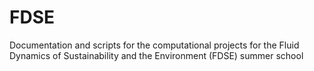 # FDSE
Documentation and scripts for the computational projects for the Fluid Dynamics of Sustainability and the Environment (FDSE) summer school
